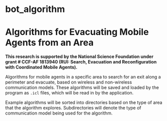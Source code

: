 # bot_algorithm
# Algorithms for Evacuating Mobile Agents from an Area

**This research is supported by the National Science Foundation under grant # CCF-AF 1813940 (RUI: Search, Evacuation and Reconfiguration with Coordinated Mobile Agents).**

Algorithms for mobile agents in a specific area to search for an exit along a perimeter and
evacuate, based on wireless and non-wireless communication models. These algorithms will be saved and loaded by the program as `.icl` files, which will be read in by the application.

Example algorithms will be sorted into directories based on the type of area that the algorithm explores.
Subdirectories will denote the type of communication model being used for the algorithm.
